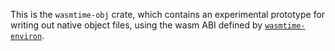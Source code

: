 This is the `wasmtime-obj` crate, which contains an experimental prototype
for writing out native object files, using the wasm ABI defined by
[`wasmtime-environ`].

[`wasmtime-environ`]: https://crates.io/crates/wasmtime-environ
